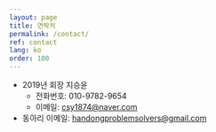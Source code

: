 ```yaml
---
layout: page
title: 연락처
permalink: /contact/
ref: contact
lang: ko
order: 100
---
```


- 2019년 회장 지승윤
  - 전화번호: 010-9782-9654
  - 이메일: [csy1874@naver.com](mailto:csy1874@naver.com)
- 동아리 이메일: [handongproblemsolvers@gmail.com](mailto:handongproblemsolvers@gmail.com)
